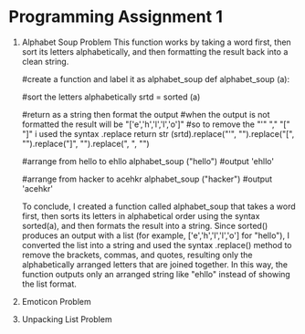 # Programming Assignment 1

1. Alphabet Soup Problem
   This function works by taking a word first, then sort its letters alphabetically, and then formatting the result back into a clean string.

   #create a function and label it as alphabet_soup
   def alphabet_soup (a): 

      #sort the letters alphabetically
      srtd = sorted (a)

      #return as a string then format the output
      #when the output is not formatted the result will be "['e','h','l','l','o']"
      #so to remove the "'" "," "[" "]" i used the syntax .replace
      return str (srtd).replace("'", "").replace("[", "").replace("]", "").replace(", ", "")

   #arrange from hello to ehllo
   alphabet_soup ("hello")
      #output
      'ehllo'

   #arrange from hacker to acehkr
   alphabet_soup ("hacker")
      #output
      'acehkr'
    
   To conclude, I created a function called alphabet_soup that takes a word first, then sorts its letters in alphabetical order using the syntax sorted(a), and then formats the result into a string. Since sorted() produces an output with a list (for example, ['e','h','l','l','o'] for "hello"), I converted the list into a string and used the syntax .replace() method to remove the brackets, commas, and quotes, resulting only the alphabetically arranged letters that are joined together. In this way, the function outputs only an arranged string like "ehllo" instead of showing the list format.
   

3. Emoticon Problem


4. Unpacking List Problem
   
